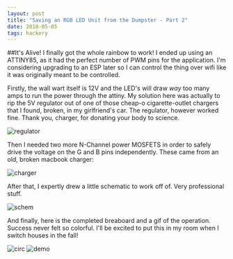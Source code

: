 ```yaml
---
layout: post
title: "Saving an RGB LED Unit from the Dumpster - Part 2"
date: 2018-05-05
tags: hackery
---
```

##It's Alive!
I finally got the whole rainbow to work!
I ended up using an ATTINY85, as it had the perfect number of PWM pins for the application. I'm considering upgrading to an ESP later so I can control the thing over wifi like it was originally meant to be controlled.

Firstly, the wall wart itself is 12V and the LED's will draw *way* too many amps to run the power through the attiny. My solution here was actually to rip the 5V regulator out of one of those cheap-o cigarette-outlet chargers that I found, broken, in my girlfriend's car. The regulator, however worked fine. Thank you, charger, for donating your body to science.

![regulator]({{site.url}}/assets/images/posts/2018-05-05-led2/regulator.jpg)

Then I needed two more N-Channel power MOSFETS in order to safely drive the voltage on the G and B pins independently. These came from an old, broken macbook charger:

![charger]({{site.url}}/assets/images/posts/2018-05-05-led2/charger.jpg)

After that, I expertly drew a little schematic to work off of. Very professional stuff.

![schem]({{site.url}}/assets/images/posts/2018-05-05-led2/schem.jpg)

And finally, here is the completed breaboard and a gif of the operation. Success never felt so colorful. I'll be excited to put this in my room when I switch houses in the fall!

![circ]({{site.url}}/assets/images/posts/2018-05-05-led2/circuit.jpg)
![demo]({{site.url}}/assets/images/posts/2018-05-05-led2/demo.gif)
